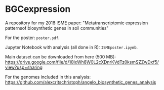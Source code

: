 # BGCexpression
A repository for my 2018 ISME paper: "Metatranscriptomic expression patternsof biosynthetic genes in soil communities"

For the poster: `poster.pdf`.

Jupyter Notebook with analysis (all done in R): `ISMEposter.ipynb`.

Main dataset can be downloaded from here (500 MB): 
https://drive.google.com/file/d/10IxWh8W0L2cXDnrKVdTz0ksmSZZwDxf5/view?usp=sharing


For the genomes included in this analysis:
https://github.com/alexcritschristoph/angelo_biosynthetic_genes_analysis
